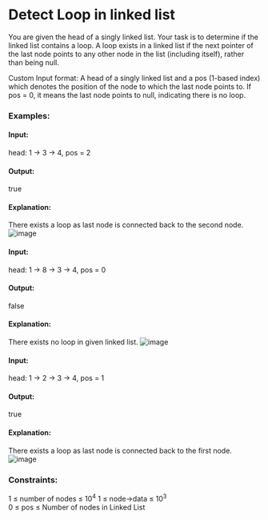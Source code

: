 # Detect Loop in linked list
You are given the head of a singly linked list. Your task is to determine if the linked list contains a loop. A loop exists in a linked list if the next pointer of the last node points to any other node in the list (including itself), rather than being null.

Custom Input format:
A head of a singly linked list and a pos (1-based index) which denotes the position of the node to which the last node points to. If pos = 0, it means the last node points to null, indicating there is no loop.

### Examples:
#### Input:
head: 1 -> 3 -> 4, pos = 2
#### Output:
true
#### Explanation: 
There exists a loop as last node is connected back to the second node.
![image](https://github.com/user-attachments/assets/ad2c292a-7ff1-461f-b471-72f86cfd9b11)

#### Input:
head: 1 -> 8 -> 3 -> 4, pos = 0
#### Output:
false
#### Explanation:
There exists no loop in given linked list.
![image](https://github.com/user-attachments/assets/c57ba580-b948-4e1b-9eec-775eacb57845)

#### Input: 
head: 1 -> 2 -> 3 -> 4, pos = 1
#### Output:
true
#### Explanation: 
There exists a loop as last node is connected back to the first node.
![image](https://github.com/user-attachments/assets/6a2cc7e8-39a6-4608-b7ba-617e8a4ea80a)

### Constraints:
1 ≤ number of nodes ≤ $`10^4`$
1 ≤ node->data ≤ $`10^3`$       
0 ≤ pos ≤ Number of nodes in Linked List
